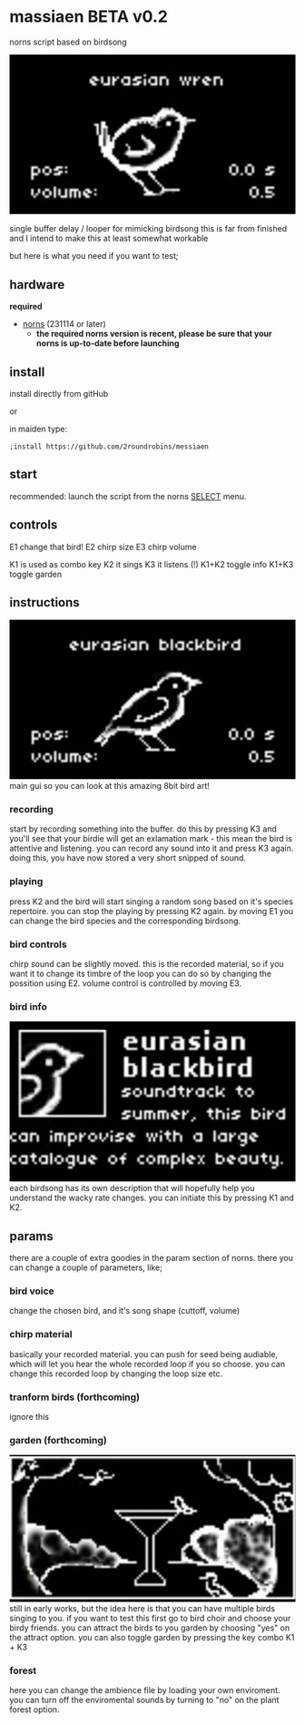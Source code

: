 # massiaen BETA v0.2
 norns script based on birdsong

![main_gui2](/assets/doc/main_gui.png)

single buffer delay / looper for mimicking birdsong
this is far from finished and I intend to make this at least somewhat workable

but here is what you need if you want to test;

## hardware

**required**

- [norns](https://github.com/p3r7/awesome-monome-norns) (231114 or later)
  - **the required norns version is recent, please be sure that your norns is up-to-date before launching**


## install

install directly from gitHub

or

in maiden type:

```
;install https://github.com/2roundrobins/messiaen
```


## start

recommended: launch the script from the norns [SELECT](https://monome.org/docs/norns/play/#select) menu.

## controls

E1 change that bird! 
E2 chirp size
E3 chirp volume

K1 is used as combo key
K2 it sings
K3 it listens (!)
K1+K2 toggle info
K1+K3 toggle garden

## instructions 
![bird_gui2](/assets/doc/bird_gui.png)
main gui so you can look at this amazing 8bit bird art!

### recording

start by recording something into the buffer. do this by pressing K3 and you'll see that your birdie will get an exlamation mark - this mean the bird is attentive and listening. you can record any sound into it and press K3 again. doing this, you have now stored a very short snipped of sound. 

### playing

press K2 and the bird will start singing a random song based on it's species repertoire. you can stop the playing by pressing K2 again. by moving E1 you can change the bird species and the corresponding birdsong. 

### bird controls

chirp sound can be slightly moved. this is the recorded material, so if you want it to change its timbre of the loop you can do so by changing the possition using E2. volume control is controlled by moving E3. 

### bird info
![bird_info_gui](/assets/doc/bird_info_gui.png)
each birdsong has its own description that will hopefully help you understand the wacky rate changes. you can initiate this by pressing K1 and K2. 

## params

there are a couple of extra goodies in the param section of norns. there you can change a couple of parameters, like;

### bird voice
change the chosen bird, and it's song shape (cuttoff, volume)

### chirp material
basically your recorded material. you can push for seed being audiable, which will let you hear the whole recorded loop if you so choose. you can change this recorded loop by changing the loop size etc.

### tranform birds (forthcoming)
ignore this

### garden (forthcoming)
![garden_gui](/assets/doc/garden_gui2.png)
still in early works, but the idea here is that you can have multiple birds singing to you. if you want to test this first go to bird choir and choose your birdy friends. you can attract the birds to you garden by choosing "yes" on the attract option. you can also toggle garden by pressing the key combo K1 + K3

### forest 
here you can change the ambience file by loading your own enviroment. you can turn off the enviromental sounds by turning to "no" on the plant forest option.
